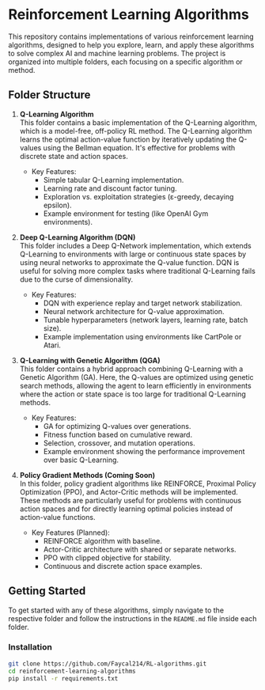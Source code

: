 # Reinforcement Learning Algorithms

This repository contains implementations of various reinforcement learning algorithms, designed to help you explore, learn, and apply these algorithms to solve complex AI and machine learning problems. The project is organized into multiple folders, each focusing on a specific algorithm or method.

## Folder Structure

1. **Q-Learning Algorithm**  
   This folder contains a basic implementation of the Q-Learning algorithm, which is a model-free, off-policy RL method. The Q-Learning algorithm learns the optimal action-value function by iteratively updating the Q-values using the Bellman equation. It's effective for problems with discrete state and action spaces.

   - Key Features:
     - Simple tabular Q-Learning implementation.
     - Learning rate and discount factor tuning.
     - Exploration vs. exploitation strategies (ε-greedy, decaying epsilon).
     - Example environment for testing (like OpenAI Gym environments).

2. **Deep Q-Learning Algorithm (DQN)**  
   This folder includes a Deep Q-Network implementation, which extends Q-Learning to environments with large or continuous state spaces by using neural networks to approximate the Q-value function. DQN is useful for solving more complex tasks where traditional Q-Learning fails due to the curse of dimensionality.

   - Key Features:
     - DQN with experience replay and target network stabilization.
     - Neural network architecture for Q-value approximation.
     - Tunable hyperparameters (network layers, learning rate, batch size).
     - Example implementation using environments like CartPole or Atari.

3. **Q-Learning with Genetic Algorithm (QGA)**  
   This folder contains a hybrid approach combining Q-Learning with a Genetic Algorithm (GA). Here, the Q-values are optimized using genetic search methods, allowing the agent to learn efficiently in environments where the action or state space is too large for traditional Q-Learning methods.

   - Key Features:
     - GA for optimizing Q-values over generations.
     - Fitness function based on cumulative reward.
     - Selection, crossover, and mutation operations.
     - Example environment showing the performance improvement over basic Q-Learning.

4. **Policy Gradient Methods (Coming Soon)**  
   In this folder, policy gradient algorithms like REINFORCE, Proximal Policy Optimization (PPO), and Actor-Critic methods will be implemented. These methods are particularly useful for problems with continuous action spaces and for directly learning optimal policies instead of action-value functions.

   - Key Features (Planned):
     - REINFORCE algorithm with baseline.
     - Actor-Critic architecture with shared or separate networks.
     - PPO with clipped objective for stability.
     - Continuous and discrete action space examples.

## Getting Started

To get started with any of these algorithms, simply navigate to the respective folder and follow the instructions in the `README.md` file inside each folder.

### Installation

```bash
git clone https://github.com/Faycal214/RL-algorithms.git
cd reinforcement-learning-algorithms
pip install -r requirements.txt

